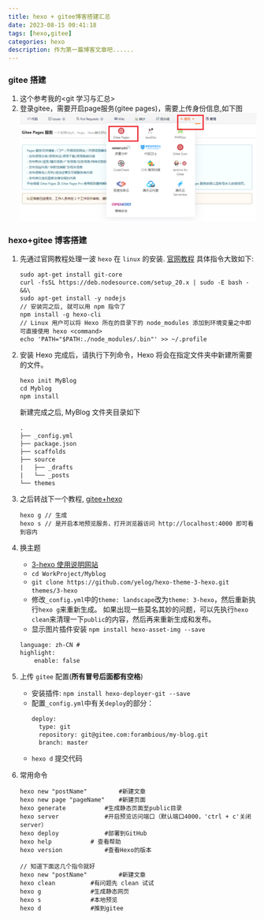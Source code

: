 ```yaml
---
title: hexo + gitee博客搭建汇总
date: 2023-08-15 00:41:18
tags: [hexo,gitee]
categories: hexo
description: 作为第一篇博客文章吧......
---
```


### gitee 搭建
1. 这个参考我的<git 学习与汇总>
2. 登录gitee，需要开启page服务(gitee pages)，需要上传身份信息,如下图
	![1](./../BlogPic/hexo+gitee博客搭建汇总/捕获.png)

### hexo+gitee 博客搭建
1. 先通过官网教程处理一波 `hexo` 在 `linux` 的安装. [官网教程](https://hexo.io/zh-cn/docs/)
	具体指令大致如下:
	```
	sudo apt-get install git-core
	curl -fsSL https://deb.nodesource.com/setup_20.x | sudo -E bash - &&\
	sudo apt-get install -y nodejs
	// 安装完之后, 就可以用 npm 指令了
	npm install -g hexo-cli
	// Linux 用户可以将 Hexo 所在的目录下的 node_modules 添加到环境变量之中即可直接使用 hexo <command>
	echo 'PATH="$PATH:./node_modules/.bin"' >> ~/.profile
	```
2. 安装 Hexo 完成后，请执行下列命令，Hexo 将会在指定文件夹中新建所需要的文件。
	```
	hexo init MyBlog
	cd Myblog
	npm install
	```
	新建完成之后, MyBlog 文件夹目录如下
	```
	.
	├── _config.yml
	├── package.json
	├── scaffolds
	├── source
	|   ├── _drafts
	|   └── _posts
	└── themes
	```
3. 之后转战下一个教程, [gitee+hexo](https://blog.csdn.net/cider_m/article/details/122820175)
	```
	hexo g // 生成
	hexo s // 是开启本地预览服务，打开浏览器访问 http://localhost:4000 即可看到容内
	```
4. 换主题
	* [3-hexo 使用说明网站](https://yelog.org/2017/03/23/3-hexo-instruction/)
	* `cd WorkProject/Myblog`
	* `git clone https://github.com/yelog/hexo-theme-3-hexo.git themes/3-hexo`
	* 修改`_config.yml`中的`theme: landscape`改为`theme: 3-hexo`，然后重新执行`hexo g`来重新生成。
		如果出现一些莫名其妙的问题，可以先执行`hexo clean`来清理一下`public`的内容，然后再来重新生成和发布。
	* 显示图片插件安装 `npm install hexo-asset-img --save`
	```
	language: zh-CN #
	highlight:
		enable: false
	```
	
5. 上传 `gitee` 配置(**所有冒号后面都有空格**)
	* 安装插件: `npm install hexo-deployer-git --save`
	* 配置`_config.yml`中有关`deploy`的部分：
		```
		deploy:
		  type: git
		  repository: git@gitee.com:forambious/my-blog.git
		  branch: master
		```
	* `hexo d` 提交代码
6. 常用命令
	```
	hexo new "postName" 	 	#新建文章
	hexo new page "pageName"	#新建页面
	hexo generate 			#生成静态页面至public目录
	hexo server 			#开启预览访问端口（默认端口4000，'ctrl + c'关闭server）
	hexo deploy 			#部署到GitHub
	hexo help  			# 查看帮助
	hexo version  			#查看Hexo的版本
	
	// 知道下面这几个指令就好
	hexo new "postName" 	 	#新建文章
	hexo clean			#有问题先 clean 试试
	hexo g				#生成静态网页
	hexo s				#本地预览
	hexo d				#推到gitee
	```

